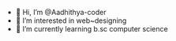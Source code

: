- 👋 Hi, I’m @Aadhithya-coder
- 👀 I’m interested in web~designing
- 🌱 I’m currently learning b.sc computer science

<!---
Aadhithya-coder/Aadhithya-coder is a ✨ special ✨ repository because its `README.md` (this file) appears on your GitHub profile.
You can click the Preview link to take a look at your changes.
--->
